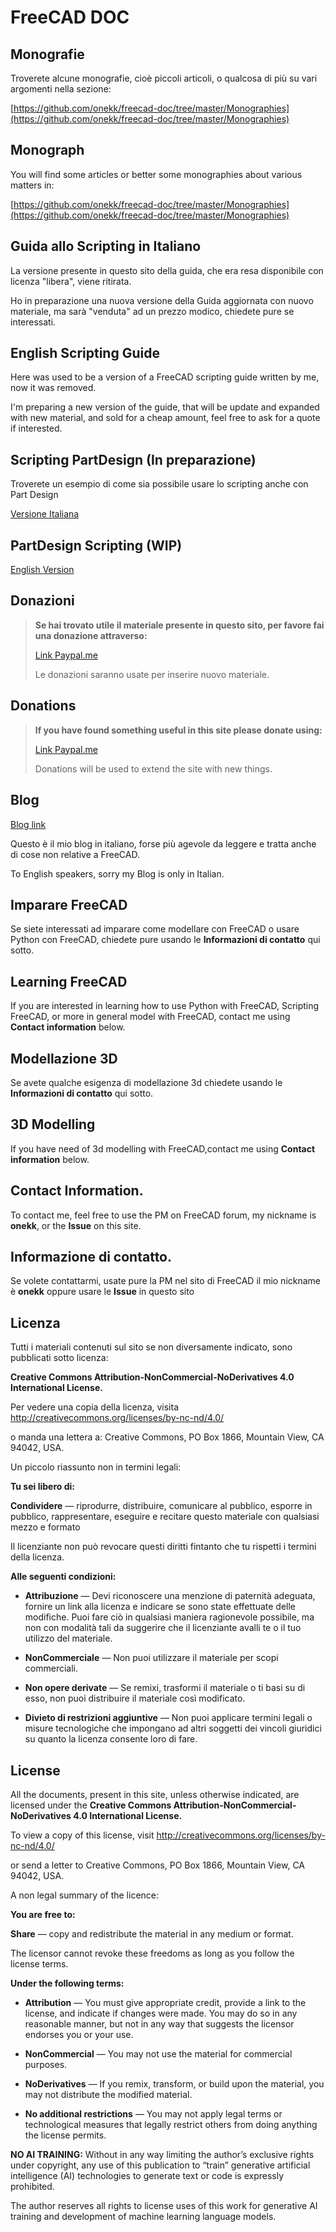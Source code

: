 # FreeCAD DOC

## Monografie

Troverete alcune monografie, cioè piccoli articoli, o qualcosa di più su vari argomenti nella sezione:

[https://github.com/onekk/freecad-doc/tree/master/Monographies](https://github.com/onekk/freecad-doc/tree/master/Monographies)

## Monograph

You will find some articles or better some monographies about various matters in:

[https://github.com/onekk/freecad-doc/tree/master/Monographies](https://github.com/onekk/freecad-doc/tree/master/Monographies)


## Guida allo Scripting in Italiano

La versione presente in questo sito della guida, che era resa disponibile con licenza "libera", viene ritirata.

Ho in preparazione una nuova versione della Guida aggiornata con nuovo materiale, ma sarà "venduta" ad un prezzo modico, chiedete pure se interessati.



## English Scripting Guide 

Here was used to be a version of a FreeCAD scripting guide written by me, now it was removed.

I'm preparing a new version of the guide, that will be update and expanded with new material, and sold for a cheap amount, feel free to ask for a quote if interested.


## Scripting PartDesign (In preparazione)

Troverete un esempio di come sia possibile usare lo scripting anche con Part Design 

[Versione Italiana](https://github.com/onekk/freecad-doc/wiki/Scripting-PartDesign)


## PartDesign Scripting (WIP)


[English Version](https://github.com/onekk/freecad-doc/wiki/PartDesign-Scripting)



## Donazioni


> **Se hai trovato utile il materiale presente in questo sito, per favore fai una donazione attraverso:**
>
> [Link Paypal.me](https://paypal.me/FCSguidait?locale.x=it_IT)
>
> Le donazioni saranno usate per inserire nuovo materiale.


## Donations


>
> **If you have found something useful in this site please donate using:**
>
> [Link Paypal.me](https://paypal.me/FCSguidait?locale.x=it_IT)
>
> Donations will be used to extend the site with new things.


## Blog


[Blog link](http://onekk-maker.blogspot.com/)

Questo è il mio blog in italiano, forse più agevole da leggere e tratta anche di cose non relative a FreeCAD.


To English speakers, sorry my Blog is only in Italian.


## Imparare FreeCAD

Se siete interessati ad imparare come modellare con FreeCAD o usare Python con FreeCAD, chiedete pure usando le **Informazioni di contatto** qui sotto.


## Learning FreeCAD

If you are interested in learning how to use Python with FreeCAD, Scripting FreeCAD, or more in general model with FreeCAD, contact me using **Contact information** below.


## Modellazione 3D


Se avete qualche esigenza di modellazione 3d chiedete usando le **Informazioni di contatto** qui sotto.


## 3D Modelling

If you have need of 3d modelling with FreeCAD,contact me using **Contact information** below.



## Contact Information.

To contact me, feel free to use the PM on FreeCAD forum, my nickname is **onekk**, or the **Issue** on this site.


## Informazione di contatto.


Se volete contattarmi, usate pure la PM nel sito di FreeCAD il mio nickname è **onekk** oppure usare le **Issue** in questo sito


## Licenza


Tutti i materiali contenuti sul sito se non diversamente indicato, sono pubblicati sotto licenza:

**Creative Commons Attribution-NonCommercial-NoDerivatives 4.0 International License.**

Per vedere una copia della licenza, visita http://creativecommons.org/licenses/by-nc-nd/4.0/

o manda una lettera a: Creative Commons, PO Box 1866, Mountain View, CA 94042, USA.

Un piccolo riassunto non in termini legali:


**Tu sei libero di:**

**Condividere** — riprodurre, distribuire, comunicare al pubblico, esporre in pubblico, rappresentare, eseguire e recitare questo materiale con qualsiasi mezzo e formato

Il licenziante non può revocare questi diritti fintanto che tu rispetti i termini della licenza.

**Alle seguenti condizioni:**

- **Attribuzione** — Devi riconoscere una menzione di paternità adeguata, fornire un link alla licenza e indicare se sono state effettuate delle modifiche. Puoi fare ciò in qualsiasi maniera ragionevole possibile, ma non con modalità tali da suggerire che il licenziante avalli te o il tuo utilizzo del materiale.

- **NonCommerciale** — Non puoi utilizzare il materiale per scopi commerciali.

- **Non opere derivate** — Se remixi, trasformi il materiale o ti basi su di esso, non puoi distribuire il materiale così modificato.

- **Divieto di restrizioni aggiuntive** — Non puoi applicare termini legali o misure tecnologiche che impongano ad altri soggetti dei vincoli giuridici su quanto la licenza consente loro di fare.
    


## License

All the documents, present in this site, unless otherwise indicated, are licensed under the **Creative Commons Attribution-NonCommercial-NoDerivatives 4.0 International License.**

To view a copy of this license, visit http://creativecommons.org/licenses/by-nc-nd/4.0/

or send a letter to Creative Commons, PO Box 1866, Mountain View, CA 94042, USA.

A non legal summary of the licence:


**You are free to:**

**Share** — copy and redistribute the material in any medium or format.

The licensor cannot revoke these freedoms as long as you follow the license terms.

**Under the following terms:**

- **Attribution** — You must give appropriate credit, provide a link to the license, and indicate if changes were made. You may do so in any reasonable manner, but not in any way that suggests the licensor endorses you or your use.

- **NonCommercial** — You may not use the material for commercial purposes.

- **NoDerivatives** — If you remix, transform, or build upon the material, you may not distribute the modified material.

- **No additional restrictions** — You may not apply legal terms or technological measures that legally restrict others from doing anything the license permits.


**NO AI TRAINING:**
Without in any way limiting the author’s exclusive rights under copyright, any use of this publication to “train” generative artificial intelligence (AI) technologies to generate text or code is expressly prohibited.

The author reserves all rights to license uses of this work for generative AI training and development of machine learning language models.


